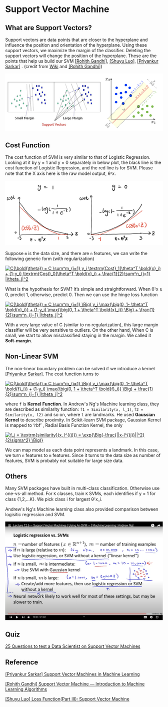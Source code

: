 
# Support Vector Machine


## What are Support Vectors?


Support vectors are data points that are closer to the hyperplane and influence the position and orientation of the hyperplane. Using these support vectors, we maximize the margin of the classifier. Deleting the support vectors will change the position of the hyperplane. These are the points that help us build our SVM [[Rohith Gandhi]][Support Vector Machine — Introduction to Machine Learning Algorithms], [[Shuyu Luo]][Loss Function(Part III): Support Vector Machine], [[Priyankur Sarkar]][Support Vector Machines in Machine Learning]
.
(credit from [Wiki](https://en.wikipedia.org/wiki/Support-vector_machine) and [[Rohith Gandhi]][Support Vector Machine — Introduction to Machine Learning Algorithms])

![support_vectors](images/support_vector.png)


## Cost Function

The cost function of SVM is very similar to that of Logistic Regression. Looking at it by y = 1 and y = 0 separately in below plot, the black line is the cost function of Logistic Regression, and the red line is for SVM. Please note that the X axis here is the raw model output, θᵀx. 

![cost_function](images/cost_function.png)

Suppose `m` is the data size, and there are `n` features, we can write the following generic form (with regularization)


<a href="https://www.codecogs.com/eqnedit.php?latex=C(\bold{\theta})&space;=&space;C&space;\sum^m_{i=1}&space;y_i&space;\textrm{Cost}_1(\theta^T&space;\bold{x}_i)&space;&plus;&space;(1-y_i)&space;\textrm{Cost}_0(\theta^T&space;\bold{x}_i)&space;&plus;&space;\frac{1}{2}\sum^n_{j=1}&space;|\theta_j|^2" target="_blank"><img src="https://latex.codecogs.com/gif.latex?C(\bold{\theta})&space;=&space;C&space;\sum^m_{i=1}&space;y_i&space;\textrm{Cost}_1(\theta^T&space;\bold{x}_i)&space;&plus;&space;(1-y_i)&space;\textrm{Cost}_0(\theta^T&space;\bold{x}_i)&space;&plus;&space;\frac{1}{2}\sum^n_{j=1}&space;|\theta_j|^2" title="C(\bold{\theta}) = C \sum^m_{i=1} y_i \textrm{Cost}_1(\theta^T \bold{x}_i) + (1-y_i) \textrm{Cost}_0(\theta^T \bold{x}_i) + \frac{1}{2}\sum^n_{j=1} |\theta_j|^2" /></a>

What is the hypothesis for SVM? It’s simple and straightforward. When θᵀx ≥ 0, predict 1, otherwise, predict 0. Then we can use the hinge loss function

<a href="https://www.codecogs.com/eqnedit.php?latex=C(\bold{\theta})&space;=&space;C&space;\sum^m_{i=1}&space;\Big(&space;y_i&space;\max{\big(0,&space;1-&space;\theta^T&space;\bold{x}_i)}&space;&plus;&space;(1-y_i)&space;\max{\big(0,&space;1&space;&plus;&space;\theta^T&space;\bold{x}_i)}&space;\Big)&space;&plus;&space;\frac{1}{2}\sum^n_{j=1}&space;|\theta_j|^2" target="_blank"><img src="https://latex.codecogs.com/gif.latex?C(\bold{\theta})&space;=&space;C&space;\sum^m_{i=1}&space;\Big(&space;y_i&space;\max{\big(0,&space;1-&space;\theta^T&space;\bold{x}_i)}&space;&plus;&space;(1-y_i)&space;\max{\big(0,&space;1&space;&plus;&space;\theta^T&space;\bold{x}_i)}&space;\Big)&space;&plus;&space;\frac{1}{2}\sum^n_{j=1}&space;|\theta_j|^2" title="C(\bold{\theta}) = C \sum^m_{i=1} \Big( y_i \max{\big(0, 1- \theta^T \bold{x}_i)} + (1-y_i) \max{\big(0, 1 + \theta^T \bold{x}_i)} \Big) + \frac{1}{2}\sum^n_{j=1} |\theta_j|^2" /></a>

With a very large value of C (similar to no regularization), this large margin classifier will be very sensitive to outliers. On the other hand, When C is small, we start to allow misclassified staying in the margin. We called it **Soft-margin**.


## Non-Linear SVM

The non-linear boundary problem can be solved if we introduce a kernel [[Priyankur Sarkar]][Support Vector Machines in Machine Learning]. The cost function turns to 

<a href="https://www.codecogs.com/eqnedit.php?latex=C(\bold{\theta})&space;=&space;C&space;\sum^m_{i=1}&space;\Big(&space;y_i&space;\max{\big(0,&space;1-&space;\theta^T&space;\bold{f}_i)}&space;&plus;&space;(1-y_i)&space;\max{\big(0,&space;1&space;&plus;&space;\theta^T&space;\bold{f}_i)}&space;\Big)&space;&plus;&space;\frac{1}{2}\sum^n_{j=1}&space;|\theta_j|^2" target="_blank"><img src="https://latex.codecogs.com/gif.latex?C(\bold{\theta})&space;=&space;C&space;\sum^m_{i=1}&space;\Big(&space;y_i&space;\max{\big(0,&space;1-&space;\theta^T&space;\bold{f}_i)}&space;&plus;&space;(1-y_i)&space;\max{\big(0,&space;1&space;&plus;&space;\theta^T&space;\bold{f}_i)}&space;\Big)&space;&plus;&space;\frac{1}{2}\sum^n_{j=1}&space;|\theta_j|^2" title="C(\bold{\theta}) = C \sum^m_{i=1} \Big( y_i \max{\big(0, 1- \theta^T \bold{f}_i)} + (1-y_i) \max{\big(0, 1 + \theta^T \bold{f}_i)} \Big) + \frac{1}{2}\sum^n_{j=1} |\theta_j|^2" /></a>

where `f` is **Kernel Function**. In Andrew's Ng's Machine learning class, they are described as similarity function: `f1 = Similarity(x, l_1)`, `f2 = Similarity(x, l2)` and so on, where `l` are landmarks. He used **Gaussian Kernel** to describe proximity. In Scikit-learn SVM package, Gaussian Kernel is mapped to ‘rbf’ , Radial Basis Function Kernel, the only

<a href="https://www.codecogs.com/eqnedit.php?latex=f_j&space;=&space;\textrm{similarity}(x,&space;l^{(j)})&space;=&space;\exp{\Big(-\frac{||x-l^{(j)}||^2}{2\sigma^2}&space;\Big)}" target="_blank"><img src="https://latex.codecogs.com/gif.latex?f_j&space;=&space;\textrm{similarity}(x,&space;l^{(j)})&space;=&space;\exp{\Big(-\frac{||x-l^{(j)}||^2}{2\sigma^2}&space;\Big)}" title="f_j = \textrm{similarity}(x, l^{(j)}) = \exp{\Big(-\frac{||x-l^{(j)}||^2}{2\sigma^2} \Big)}" /></a>


We can map model as each data point represents a landmark. In this case, we turn `n` features to `m` features.
Since it turns to the data size as number of features, SVM is probably not suitable for large size data.



## Others

Many SVM packages have built in multi-class classification. Otherwise use one-vs-all method. For `K` classes, train `K` SVMs, each identifies if y = 1 for class {1,2,...K}. We pick class i for largest θᵀx_i.


Andrew's Ng's Machine learning class also provided comparison between logisitic regression and SVM.

![LR_vs_SVM](images/LR_vs_SVM.png)


## Quiz

[25 Questions to test a Data Scientist on Support Vector Machines](https://www.analyticsvidhya.com/blog/2017/10/svm-skilltest/)







## Reference


[Support Vector Machines in Machine Learning]: https://www.knowledgehut.com/blog/data-science/support-vector-machines-in-machine-learning
[[Priyankur Sarkar] Support Vector Machines in Machine Learning](https://www.knowledgehut.com/blog/data-science/support-vector-machines-in-machine-learning)



[Support Vector Machine — Introduction to Machine Learning Algorithms]: https://towardsdatascience.com/support-vector-machine-introduction-to-machine-learning-algorithms-934a444fca47
[[Rohith Gandhi] Support Vector Machine — Introduction to Machine Learning Algorithms](https://towardsdatascience.com/support-vector-machine-introduction-to-machine-learning-algorithms-934a444fca47)


[Loss Function(Part III): Support Vector Machine]: https://towardsdatascience.com/optimization-loss-function-under-the-hood-part-iii-5dff33fa015d
[[Shuyu Luo] Loss Function(Part III): Support Vector Machine](https://towardsdatascience.com/optimization-loss-function-under-the-hood-part-iii-5dff33fa015d)

